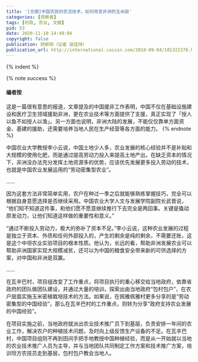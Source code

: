 ```yaml
---
title: '[文摘]中国农民的农活技术，如何改变非洲的玉米田'
categories: [观察者]
tags: [时政, 农业, 文摘]
pid: 53
date: 2020-11-10 14:49:04
copyright: false
publication: 财新网（记者 田佳玮）
publication_url: http://international.caixin.com/2018-09-04/101322370.html
---
```


<!-- 首行空两格 -->{% indent %} 

{% note success %}
#### 编者按
这是一篇很有意思的报道，文章提及的中国援非工作表明，中国不仅在基础设施建设和医疗卫生领域援助非洲，更在农业技术等方面提供了支援，真正实现了「授人以鱼不如授人以渔」。另一方面也说明，非洲大陆的发展，不能仅仅靠单方面资金、基建的援助，还需要培养当地人民在生产经营等各方面的能力。
{% endnote %}
<!-- more -->

中国农业大学教授李小云说，中国土地少人多，农业发展的核心经验并不是补贴和大规模的使用化肥，而是通过提高劳动力投入来提高土地产出。在缺乏资本的情况下，非洲没办法充分发挥土地资源多的优势，应该优先发展更多投入劳动的技术，也就是中国农业发展运用的“劳动密集型农业”。

…… 

因为这套方法非常简单实用，农户在种过一季之后就能够熟练掌握技巧，完全可以根据自身意愿选择是否继续采用。中国农业大学人文与发展学院副院长武晋说， “他们知不知道这件事，和他们愿不愿意继续推行下去完全是两回事。关键是撬动原发动力，让他们知道这样做的重要性和意义。”

“通过不断投入劳动力，极大的弥补了资本不足。”李小云说，这种农业发展的过程是独立于资本、外债和任何外部投入的，产生的剩余是纯的剩余，不需要还账，这是这个中坦农业实验项目的根本性质。他认为，长远的看，帮助非洲发展农业可以帮助非洲国家实现大规模减贫，还可以为中国的粮食安全带来新的可供选择的方案，对中国和非洲是双赢。

……

在瓦辛巴村，项目组改变了工作重点，将项目执行的重心移交给当地政府，依靠省政府的团队做团队建设，并通过大量的培训，探索出由当地政府“包村包户”，在农户层面实施玉米密植栽培技术的方法。如果说，在佩雅佩雅村更多分享的是“劳动密集型的中国经验”，那么在瓦辛巴村的工作重点，则转为分享“政府支持农业发展的中国经验”。

在项目实施之前，当地政府就派出农业技术推广员下到基层，负责安排一年间的农业工作，解决农户的种植技术问题，及时向上级反馈生产设备的不足。在瓦辛巴村，中国项目组则不再到田间手把手地教授中国种植经验，而是从一开始就以当地的农业技术推广人员为主导，并与当地团队共同制定工作方案和技术推广方案，培训坦方农技员走到基层，包村包户教会当地人。